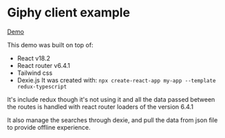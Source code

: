 # Giphy client example
[Demo](https://eran-or.github.io/search-client-demo/) 

This demo was built on top of:
- React v18.2 
- React router v6.4.1
- Tailwind css
- Dexie.js 
It was created with:
` npx create-react-app my-app --template redux-typescript `

It's include redux though it's not using it and all the data passed between the routes is handled with react router loaders of the version 6.4.1

It also manage the searches through dexie, and pull the data from json file to provide offline experience.